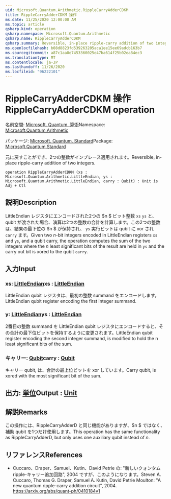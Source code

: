 ```yaml
---
uid: Microsoft.Quantum.Arithmetic.RippleCarryAdderCDKM
title: RippleCarryAdderCDKM 操作
ms.date: 11/25/2020 12:00:00 AM
ms.topic: article
qsharp.kind: operation
qsharp.namespace: Microsoft.Quantum.Arithmetic
qsharp.name: RippleCarryAdderCDKM
qsharp.summary: Reversible, in-place ripple-carry addition of two integers.
ms.openlocfilehash: b08d8823fd539263205aca1ee15ee69adcb163b7
ms.sourcegitcommit: a87c1aa8e7453360025e47ba614f25b02ea84ec3
ms.translationtype: MT
ms.contentlocale: ja-JP
ms.lasthandoff: 11/26/2020
ms.locfileid: "96222101"
---
```

# <a name="ripplecarryaddercdkm-operation"></a><span data-ttu-id="b0ea0-102">RippleCarryAdderCDKM 操作</span><span class="sxs-lookup"><span data-stu-id="b0ea0-102">RippleCarryAdderCDKM operation</span></span>

<span data-ttu-id="b0ea0-103">名前空間: [Microsoft. Quantum. 算術](xref:Microsoft.Quantum.Arithmetic)</span><span class="sxs-lookup"><span data-stu-id="b0ea0-103">Namespace: [Microsoft.Quantum.Arithmetic](xref:Microsoft.Quantum.Arithmetic)</span></span>

<span data-ttu-id="b0ea0-104">パッケージ: [Microsoft. Quantum. Standard](https://nuget.org/packages/Microsoft.Quantum.Standard)</span><span class="sxs-lookup"><span data-stu-id="b0ea0-104">Package: [Microsoft.Quantum.Standard](https://nuget.org/packages/Microsoft.Quantum.Standard)</span></span>


<span data-ttu-id="b0ea0-105">元に戻すことができ、2つの整数がインプレース適用されます。</span><span class="sxs-lookup"><span data-stu-id="b0ea0-105">Reversible, in-place ripple-carry addition of two integers.</span></span>

```qsharp
operation RippleCarryAdderCDKM (xs : Microsoft.Quantum.Arithmetic.LittleEndian, ys : Microsoft.Quantum.Arithmetic.LittleEndian, carry : Qubit) : Unit is Adj + Ctl
```


## <a name="description"></a><span data-ttu-id="b0ea0-106">説明</span><span class="sxs-lookup"><span data-stu-id="b0ea0-106">Description</span></span>

<span data-ttu-id="b0ea0-107">LittleEndian レジスタにエンコードされた2つの $n $ ビット整数 `xs` `ys` と、qubit が渡された場合、演算は2つの整数の合計を計算します。この2つの整数は、結果の最下位の $n $ が保持され、 `ys` 実行ビットは qubit に xor され `carry` ます。</span><span class="sxs-lookup"><span data-stu-id="b0ea0-107">Given two $n$-bit integers encoded in LittleEndian registers `xs` and `ys`, and a qubit carry, the operation computes the sum of the two integers where the $n$ least significant bits of the result are held in `ys` and the carry out bit is xored to the qubit `carry`.</span></span>

## <a name="input"></a><span data-ttu-id="b0ea0-108">入力</span><span class="sxs-lookup"><span data-stu-id="b0ea0-108">Input</span></span>

### <a name="xs--littleendian"></a><span data-ttu-id="b0ea0-109">xs: [LittleEndian](xref:Microsoft.Quantum.Arithmetic.LittleEndian)</span><span class="sxs-lookup"><span data-stu-id="b0ea0-109">xs : [LittleEndian](xref:Microsoft.Quantum.Arithmetic.LittleEndian)</span></span>

<span data-ttu-id="b0ea0-110">LittleEndian qubit レジスタは、最初の整数 summand をエンコードします。</span><span class="sxs-lookup"><span data-stu-id="b0ea0-110">LittleEndian qubit register encoding the first integer summand.</span></span>


### <a name="ys--littleendian"></a><span data-ttu-id="b0ea0-111">y: [LittleEndian](xref:Microsoft.Quantum.Arithmetic.LittleEndian)</span><span class="sxs-lookup"><span data-stu-id="b0ea0-111">ys : [LittleEndian](xref:Microsoft.Quantum.Arithmetic.LittleEndian)</span></span>

<span data-ttu-id="b0ea0-112">2番目の整数 summand を LittleEndian qubit レジスタにエンコードすると、その合計の最下位ビットを保持するように変更されます。</span><span class="sxs-lookup"><span data-stu-id="b0ea0-112">LittleEndian qubit register encoding the second integer summand, is modified to hold the n least significant bits of the sum.</span></span>


### <a name="carry--qubit"></a><span data-ttu-id="b0ea0-113">キャリー: [Qubit](xref:microsoft.quantum.lang-ref.qubit)</span><span class="sxs-lookup"><span data-stu-id="b0ea0-113">carry : [Qubit](xref:microsoft.quantum.lang-ref.qubit)</span></span>

<span data-ttu-id="b0ea0-114">キャリー qubit, は、合計の最上位ビットを xor しています。</span><span class="sxs-lookup"><span data-stu-id="b0ea0-114">Carry qubit, is xored with the most significant bit of the sum.</span></span>



## <a name="output--unit"></a><span data-ttu-id="b0ea0-115">出力: [単位](xref:microsoft.quantum.lang-ref.unit)</span><span class="sxs-lookup"><span data-stu-id="b0ea0-115">Output : [Unit](xref:microsoft.quantum.lang-ref.unit)</span></span>



## <a name="remarks"></a><span data-ttu-id="b0ea0-116">解説</span><span class="sxs-lookup"><span data-stu-id="b0ea0-116">Remarks</span></span>

<span data-ttu-id="b0ea0-117">この操作には、RippleCarryAdderD と同じ機能がありますが、$n $ ではなく、補助 qubit を1つだけ使用します。</span><span class="sxs-lookup"><span data-stu-id="b0ea0-117">This operation has the same functionality as RippleCarryAdderD, but only uses one auxiliary qubit instead of $n$.</span></span>

## <a name="references"></a><span data-ttu-id="b0ea0-118">リファレンス</span><span class="sxs-lookup"><span data-stu-id="b0ea0-118">References</span></span>

- <span data-ttu-id="b0ea0-119">Cuccaro、Draper、Samuel、Kutin、David Petrie の: "新しいクォンタム ripple-キャリー追加回路", 2004 ですが、このようになります。</span><span class="sxs-lookup"><span data-stu-id="b0ea0-119">Steven A. Cuccaro, Thomas G. Draper, Samuel A. Kutin, David Petrie Moulton: "A new quantum ripple-carry addition circuit", 2004.</span></span>
  https://arxiv.org/abs/quant-ph/0410184v1